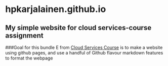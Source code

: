 # hpkarjalainen.github.io
## My simple website for cloud services-course assignment
###Goal for this bundle E from [Cloud Services Course](https://tl.oamk.fi/cloudservices/) is to make a website using github pages, and use a handful of Github flavour markdown features to format the webpage
